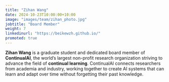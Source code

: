 ```yaml
---
title: "Zihan Wang"
date: 2024-10-23T10:00:00+10:00
image: "images/team/zihan_photo.jpg"
jobtitle: "Board Member"
weight: 7
linkedinurl: "https://beikewzh.github.io/"
promoted: true
---
```


**Zihan Wang** is a graduate student and dedicated board member of **ContinualAI**, the world’s largest non-profit research organization striving to advance the field of **continual learning**. ContinualAI connects researchers from academia and industry, working together to create AI systems that can learn and adapt over time without forgetting their past knowledge.